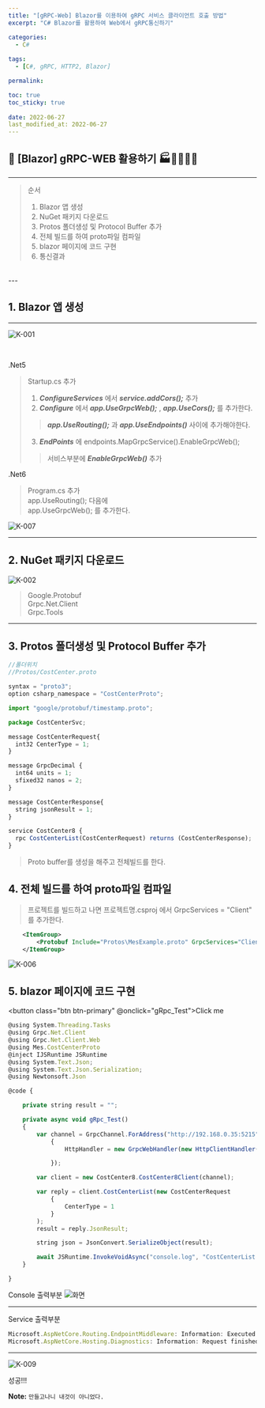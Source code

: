 ```yaml
---
title: "[gRPC-Web] Blazor를 이용하여 gRPC 서비스 클라이언트 호출 방법"
excerpt: "C# Blazor를 활용하여 Web에서 gRPC통신하기"

categories:
  - C#
  
tags:
  - [C#, gRPC, HTTP2, Blazor]

permalink: 

toc: true
toc_sticky: true
 
date: 2022-06-27
last_modified_at: 2022-06-27
---
```


## 😬 [Blazor] gRPC-WEB 활용하기 🏭👩‍🏭👨‍🏭
---

> 순서
> 1. Blazor 앱 생성
> 2. NuGet 패키지 다운로드
> 3. Protos 폴더생성 및 Protocol Buffer 추가
> 4. 전체 빌드를 하여 proto파일 컴파일
> 5. blazor 페이지에 코드 구현
> 6. 통신결과
<br>
---

## 1. Blazor 앱 생성

---

![K-001](https://user-images.githubusercontent.com/57971757/176347481-5d8fb27a-d4dc-4e44-8f30-c7d5e65e34a5.jpg)

<br>

.Net5
> Startup.cs 추가
> 1. ***ConfigureServices*** 에서  ***service.addCors();*** 추가 <br>
> 2. ***Configure*** 에서 ***app.UseGrpcWeb();*** , ***app.UseCors();*** 를 추가한다. <br>
>> ***app.UseRouting();*** 과 ***app.UseEndpoints()*** 사이에 추가해야한다. <br>
> 3. ***EndPoints*** 에 endpoints.MapGrpcService<GreeterService>().EnableGrpcWeb(); <br>
>> 서비스부분에 ***EnableGrpcWeb()*** 추가 <br>

.Net6
> Program.cs 추가 <br>
> app.UseRouting(); 다음에 <br>
> app.UseGrpcWeb(); 를 추가한다.<br>

![K-007](https://user-images.githubusercontent.com/57971757/176347618-2193efeb-3ddb-451e-a551-36c175c201e5.jpg)

---

## 2. NuGet 패키지 다운로드

![K-002](https://user-images.githubusercontent.com/57971757/176347546-6543d907-ea7e-4772-9aa4-ae2a2a91e2ac.jpg)

> Google.Protobuf <br>
> Grpc.Net.Client <br>
> Grpc.Tools <br>

---

## 3. Protos 폴더생성 및 Protocol Buffer 추가

```js
//폴더위치 
//Protos/CostCenter.proto 

syntax = "proto3";
option csharp_namespace = "CostCenterProto";

import "google/protobuf/timestamp.proto";

package CostCenterSvc;

message CostCenterRequest{
  int32 CenterType = 1;
}

message GrpcDecimal {
  int64 units = 1;
  sfixed32 nanos = 2;
}

message CostCenterResponse{
  string jsonResult = 1;
}

service CostCenter8 {
  rpc CostCenterList(CostCenterRequest) returns (CostCenterResponse);
}

```

> Proto buffer를 생성을 해주고 전체빌드를 한다.

## 4. 전체 빌드를 하여 proto파일 컴파일

> 프로젝트를 빌드하고 나면 
> 프로젝트명.csproj 에서 GrpcServices = "Client" 를 추가한다.

```xml
	<ItemGroup>
		<Protobuf Include="Protos\MesExample.proto" GrpcServices="Client" />
	</ItemGroup>

```

![K-006](https://user-images.githubusercontent.com/57971757/176347621-a85e2e70-e9ac-4deb-821d-10ecf4d63ec6.jpg)

## 5. blazor 페이지에 코드 구현
<button class="btn btn-primary" @onclick="gRpc_Test">Click me</button>
```js
@using System.Threading.Tasks
@using Grpc.Net.Client
@using Grpc.Net.Client.Web
@using Mes.CostCenterProto
@inject IJSRuntime JSRuntime
@using System.Text.Json;
@using System.Text.Json.Serialization;
@using Newtonsoft.Json

@code {

    private string result = "";

    private async void gRpc_Test()
    {
        var channel = GrpcChannel.ForAddress("http://192.168.0.35:5215", new GrpcChannelOptions
            {
                HttpHandler = new GrpcWebHandler(new HttpClientHandler()),

            });

        var client = new CostCenter8.CostCenter8Client(channel);

        var reply = client.CostCenterList(new CostCenterRequest
            {
                CenterType = 1
            }
        );
        result = reply.JsonResult;

        string json = JsonConvert.SerializeObject(result);

        await JSRuntime.InvokeVoidAsync("console.log", "CostCenterList 결과 :", json);
    }

}
```

Console 출력부분
![화면](https://user-images.githubusercontent.com/57971757/172742533-afbeb97d-aac0-41ef-a9b9-ce030155226e.png)

---

Service 출력부분
```js
Microsoft.AspNetCore.Routing.EndpointMiddleware: Information: Executed endpoint 'gRPC - /greet.Greeter/SayHello'
Microsoft.AspNetCore.Hosting.Diagnostics: Information: Request finished HTTP/2 POST http://localhost:50051/greet.Greeter/SayHello application/grpc-web - - 200 - application/grpc-web 7.0985ms
```

---

![K-009](https://user-images.githubusercontent.com/57971757/176359416-b9b2fd79-a0c4-49e8-bb3b-a119ba211b33.jpg)

성공!!!
<br>



**Note:** `만들고나니 내것이 아니었다.` 